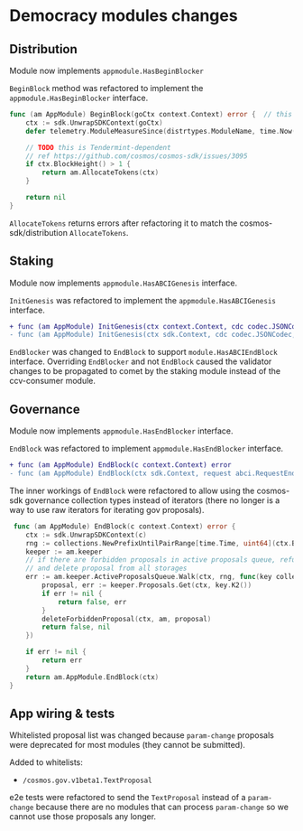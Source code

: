 # Democracy modules changes

## Distribution
Module now implements `appmodule.HasBeginBlocker`

`BeginBlock` method was refactored to implement the `appmodule.HasBeginBlocker` interface.
```go
func (am AppModule) BeginBlock(goCtx context.Context) error {  // this now returns an error
	ctx := sdk.UnwrapSDKContext(goCtx)
	defer telemetry.ModuleMeasureSince(distrtypes.ModuleName, time.Now(), telemetry.MetricKeyBeginBlocker)

	// TODO this is Tendermint-dependent
	// ref https://github.com/cosmos/cosmos-sdk/issues/3095
	if ctx.BlockHeight() > 1 {
		return am.AllocateTokens(ctx)
	}

	return nil
}
```

`AllocateTokens` returns errors after refactoring it to match the cosmos-sdk/distribution `AllocateTokens`.

## Staking
Module now implements `appmodule.HasABCIGenesis` interface.

`InitGenesis` was refactored to implement the `appmodule.HasABCIGenesis` interface.
```diff
+ func (am AppModule) InitGenesis(ctx context.Context, cdc codec.JSONCodec, data json.RawMessage) []abci.ValidatorUpdate
- func (am AppModule) InitGenesis(ctx sdk.Context, cdc codec.JSONCodec, data json.RawMessage) []abci.ValidatorUpdate
```

`EndBlocker` was changed to `EndBlock` to support `module.HasABCIEndBlock` interface. Overriding `EndBlocker` and not `EndBlock` caused the validator changes to be propagated to comet by the staking module instead of the ccv-consumer module.

## Governance
Module now implements `appmodule.HasEndBlocker` interface.

`EndBlock` was refactored to implement `appmodule.HasEndBlocker` interface.
```diff
+ func (am AppModule) EndBlock(c context.Context) error
- func (am AppModule) EndBlock(ctx sdk.Context, request abci.RequestEndBlock) []abci.ValidatorUpdate
```

The inner workings of `EndBlock` were refactored to allow using the cosmos-sdk governance collection types instead of iterators (there no longer is a way to use raw iterators for iterating gov proposals).
```go
 func (am AppModule) EndBlock(c context.Context) error {
	ctx := sdk.UnwrapSDKContext(c)
	rng := collections.NewPrefixUntilPairRange[time.Time, uint64](ctx.BlockTime())
	keeper := am.keeper
	// if there are forbidden proposals in active proposals queue, refund deposit, delete votes for that proposal
	// and delete proposal from all storages
	err := am.keeper.ActiveProposalsQueue.Walk(ctx, rng, func(key collections.Pair[time.Time, uint64], _ uint64) (bool, error) {
		proposal, err := keeper.Proposals.Get(ctx, key.K2())
		if err != nil {
			return false, err
		}
		deleteForbiddenProposal(ctx, am, proposal)
		return false, nil
	})

	if err != nil {
		return err
	}
	return am.AppModule.EndBlock(ctx)
}
```

## App wiring & tests

Whitelisted proposal list was changed because `param-change` proposals were deprecated for most modules (they cannot be submitted).

Added to whitelists:
* `/cosmos.gov.v1beta1.TextProposal`


e2e tests were refactored to send the `TextProposal` instead of a `param-change` because there are no modules that can process `param-change` so we cannot use those proposals any longer.

